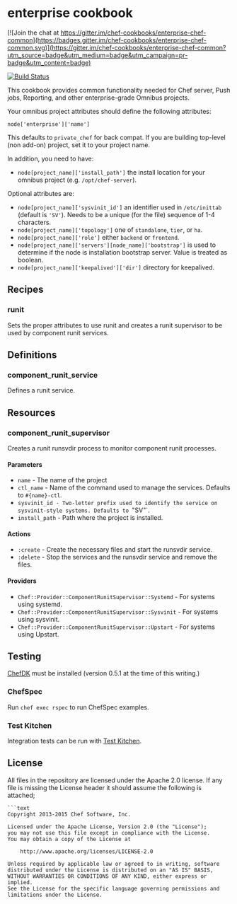 enterprise cookbook
===================

[![Join the chat at https://gitter.im/chef-cookbooks/enterprise-chef-common](https://badges.gitter.im/chef-cookbooks/enterprise-chef-common.svg)](https://gitter.im/chef-cookbooks/enterprise-chef-common?utm_source=badge&utm_medium=badge&utm_campaign=pr-badge&utm_content=badge)

[![Build Status](https://travis-ci.org/chef-cookbooks/enterprise-chef-common.svg?branch=master)](http://travis-ci.org/chef-cookbooks/enterprise-chef-common)

This cookbook provides common functionality needed for Chef server,
Push jobs, Reporting, and other enterprise-grade Omnibus projects.

Your omnibus project attributes should define the following attributes:

    node['enterprise']['name']

This defaults to `private_chef` for back compat. If you are building
top-level (non add-on) project, set it to your project name.

In addition, you need to have:

* `node[project_name]['install_path']` the install location for your
  omnibus project (e.g. `/opt/chef-server`).

Optional attributes are:

* `node[project_name]['sysvinit_id']` an identifier used in
    `/etc/inittab` (default is `'SV'`). Needs to be a unique (for the
    file) sequence of 1-4 characters.
* `node[project_name]['topology']` one of `standalone`, `tier`, or `ha`.
* `node[project_name]['role']` either `backend` or `frontend`.
* `node[project_name]['servers'][node_name]['bootstrap']` is used to
  determine if the node is installation bootstrap server. Value is
  treated as boolean.
* `node[project_name]['keepalived']['dir']` directory for keepalived.

## Recipes

### runit

Sets the proper attributes to use runit and creates a runit supervisor to be
used by component runit services.

## Definitions

### component_runit_service

Defines a runit service.

## Resources

### component_runit_supervisor

Creates a runit runsvdir process to monitor component runit processes.

#### Parameters

* `name` - The name of the project
* `ctl_name` - Name of the command used to manage the services. Defaults to
  `#{name}-ctl`.
* `sysvinit_id - Two-letter prefix used to identify the service on
  sysvinit-style systems. Defaults to `"SV"`.
* `install_path` - Path where the project is installed.

#### Actions

* `:create` - Create the necessary files and start the runsvdir service.
* `:delete` - Stop the services and the runsvdir service and remove the files.

#### Providers

* `Chef::Provider::ComponentRunitSupervisor::Systemd` - For systems using systemd.
* `Chef::Provider::ComponentRunitSupervisor::Sysvinit` - For systems using sysvinit.
* `Chef::Provider::ComponentRunitSupervisor::Upstart` - For systems using Upstart.

## Testing

[ChefDK](http://downloads.chef.io/chef-dk/) must be installed (version 0.5.1 at
the time of this writing.)

### ChefSpec

Run `chef exec rspec` to run ChefSpec examples.

### Test Kitchen

Integration tests can be run with [Test Kitchen](http://kitchen.ci/).

## License

All files in the repository are licensed under the Apache 2.0 license. If any
file is missing the License header it should assume the following is attached;

```
```text
Copyright 2013-2015 Chef Software, Inc.

Licensed under the Apache License, Version 2.0 (the "License");
you may not use this file except in compliance with the License.
You may obtain a copy of the License at

    http://www.apache.org/licenses/LICENSE-2.0

Unless required by applicable law or agreed to in writing, software
distributed under the License is distributed on an "AS IS" BASIS,
WITHOUT WARRANTIES OR CONDITIONS OF ANY KIND, either express or implied.
See the License for the specific language governing permissions and
limitations under the License.
```
